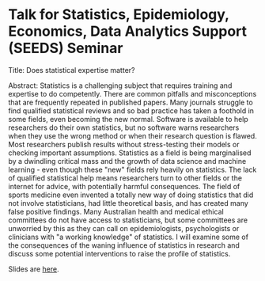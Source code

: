 # Talk for Statistics, Epidemiology, Economics, Data Analytics Support (SEEDS) Seminar

Title: Does statistical expertise matter?

Abstract: Statistics is a challenging subject that requires training and expertise to do competently. There are common pitfalls and misconceptions that are frequently repeated in published papers. Many journals struggle to find qualified statistical reviews and so bad practice has taken a foothold in some fields, even becoming the new normal. Software is available to help researchers do their own statistics, but no software warns researchers when they use the wrong method or when their research question is flawed. Most researchers publish results without stress-testing their models or checking important assumptions. Statistics as a field is being marginalised by a dwindling critical mass and the growth of data science and machine learning - even though these "new" fields rely heavily on statistics. The lack of qualified statistical help means researchers turn to other fields or the internet for advice, with potentially harmful consequences. The field of sports medicine even invented a totally new way of doing statistics that did not involve statisticians, had little theoretical basis, and has created many false positive findings. Many Australian health and medical ethical committees do not have access to statisticians, but some committees are unworried by this as they can call on epidemiologists, psychologists or clinicians with "a working knowledge" of statistics. I will examine some of the consequences of the waning influence of statistics in research and discuss some potential interventions to raise the profile of statistics. 

Slides are [here](https://agbarnett.github.io/talks/seeds/slides).
